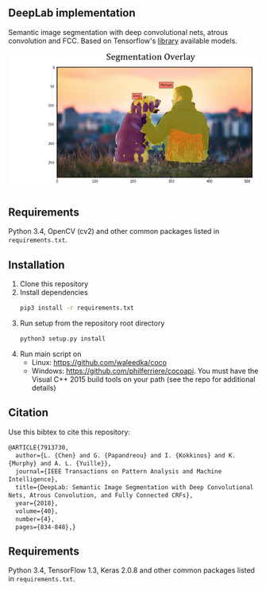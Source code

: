 ## DeepLab implementation
Semantic image segmentation with deep convolutional nets, atrous convolution and FCC. Based on Tensorflow's [library](https://github.com/tensorflow/models/tree/master/research/deeplab) available models.

![alt text](https://github.com/Daniboy370/Deep-Learning/blob/master/Side-Projects/SSD_object_detection/Images/SSD_img.png)

## Requirements
Python 3.4, OpenCV (cv2) and other common packages listed in `requirements.txt`.

## Installation
1. Clone this repository
2. Install dependencies
   ```bash
   pip3 install -r requirements.txt
   ```
3. Run setup from the repository root directory
    ```bash
    python3 setup.py install
    ``` 
4. Run main script on 
    * Linux: https://github.com/waleedka/coco
    * Windows: https://github.com/philferriere/cocoapi.
    You must have the Visual C++ 2015 build tools on your path (see the repo for additional details)

## Citation
Use this bibtex to cite this repository:
```
@ARTICLE{7913730,
  author={L. {Chen} and G. {Papandreou} and I. {Kokkinos} and K. {Murphy} and A. L. {Yuille}},
  journal={IEEE Transactions on Pattern Analysis and Machine Intelligence}, 
  title={DeepLab: Semantic Image Segmentation with Deep Convolutional Nets, Atrous Convolution, and Fully Connected CRFs}, 
  year={2018},
  volume={40},
  number={4},
  pages={834-848},}
```

## Requirements
Python 3.4, TensorFlow 1.3, Keras 2.0.8 and other common packages listed in `requirements.txt`.
